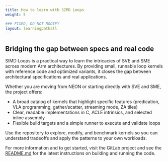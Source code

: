 ```yaml
---
title: How to learn with SIMD Loops
weight: 5

### FIXED, DO NOT MODIFY
layout: learningpathall
---
```


## Bridging the gap between specs and real code

SIMD Loops is a practical way to learn the intricacies of SVE and SME across modern Arm architectures. By providing small, runnable loop kernels with reference code and optimized variants, it closes the gap between architectural specifications and real applications.

Whether you are moving from NEON or starting directly with SVE and SME, the project offers:
- A broad catalog of kernels that highlight specific features (predication, VLA programming, gather/scatter, streaming mode, ZA tiles)
- Clear, readable implementations in C, ACLE intrinsics, and selected inline assembly
- Flexible build targets and a simple runner to execute and validate loops

Use the repository to explore, modify, and benchmark kernels so you can understand tradeoffs and apply the patterns to your own workloads.

For more information and to get started, visit the GitLab project and see the [README.md](https://gitlab.arm.com/architecture/simd-loops/-/blob/main/README.md) for the latest instructions on building and running the code. 
